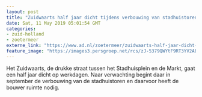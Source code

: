 ```yaml
---
layout: post
title: "Zuidwaarts half jaar dicht tijdens verbouwing van stadhuistoren"
date: Sat, 11 May 2019 05:01:54 GMT
categories: 
- zuid-holland 
- zoetermeer 
externe_link: "https://www.ad.nl/zoetermeer/zuidwaarts-half-jaar-dicht-tijdens-verbouwing-van-stadhuistoren~a5d89258/"
feature_image: "https://images3.persgroep.net/rcs/zJ-5379QWYtF9RT3YV2AEZ6Iml0/diocontent/123381964/_fitwidth/400/?appId=21791a8992982cd8da851550a453bd7f&quality=0.7"
---
```


Het Zuidwaarts, de drukke straat tussen het Stadhuisplein en de Markt, gaat een half jaar dicht op werkdagen. Naar verwachting begint daar in september de verbouwing van de stadhuistoren en daarvoor heeft de bouwer ruimte nodig.
